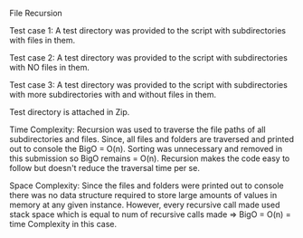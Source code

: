 File Recursion

Test case 1: A test directory was provided to the script with subdirectories with files in them.

Test case 2: A test directory was provided to the script with subdirectories with NO files in them.

Test case 3: A test directory was provided to the script with subdirectories with more subdirectories with and without files in them.

Test directory is attached in Zip.

Time Complexity: Recursion was used to traverse the file paths of all subdirectories and files. Since, all files and folders are traversed and printed out to console the BigO = O(n). Sorting was unnecessary and removed in this submission so BigO remains = O(n). Recursion makes the code easy to follow but doesn't reduce the traversal time per se.

Space Complexity: Since the files and folders were printed out to console there was no data structure required to store large amounts of values in memory at any given instance. However, every recursive call made used stack space which is equal to num of recursive calls made => BigO = O(n) = time Complexity in this case.
